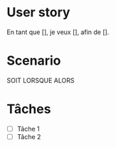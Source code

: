 # User story

En tant que [],
je veux [],
afin de [].

# Scenario

SOIT
LORSQUE
ALORS

# Tâches

-   [ ] Tâche 1
-   [ ] Tâche 2

